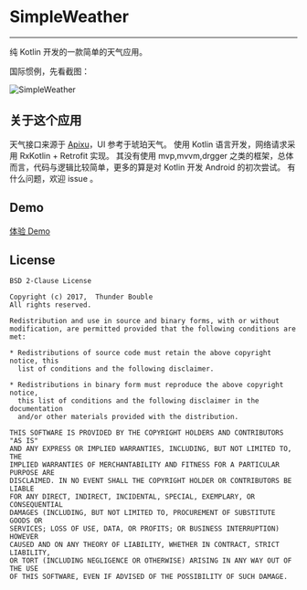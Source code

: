 # SimpleWeather

---
纯 Kotlin 开发的一款简单的天气应用。

国际惯例，先看截图：

![SimpleWeather][1]


## 关于这个应用
天气接口来源于 [Apixu][2]，UI 参考于琥珀天气。
使用 Kotlin 语言开发，网络请求采用 RxKotlin + Retrofit 实现。
其没有使用 mvp,mvvm,drgger 之类的框架，总体而言，代码与逻辑比较简单，更多的算是对 Kotlin 开发 Android 的初次尝试。
有什么问题，欢迎 issue 。

## Demo

[体验 Demo ][3]

## License
```
BSD 2-Clause License

Copyright (c) 2017,  Thunder Bouble
All rights reserved.

Redistribution and use in source and binary forms, with or without
modification, are permitted provided that the following conditions are met:

* Redistributions of source code must retain the above copyright notice, this
  list of conditions and the following disclaimer.

* Redistributions in binary form must reproduce the above copyright notice,
  this list of conditions and the following disclaimer in the documentation
  and/or other materials provided with the distribution.

THIS SOFTWARE IS PROVIDED BY THE COPYRIGHT HOLDERS AND CONTRIBUTORS "AS IS"
AND ANY EXPRESS OR IMPLIED WARRANTIES, INCLUDING, BUT NOT LIMITED TO, THE
IMPLIED WARRANTIES OF MERCHANTABILITY AND FITNESS FOR A PARTICULAR PURPOSE ARE
DISCLAIMED. IN NO EVENT SHALL THE COPYRIGHT HOLDER OR CONTRIBUTORS BE LIABLE
FOR ANY DIRECT, INDIRECT, INCIDENTAL, SPECIAL, EXEMPLARY, OR CONSEQUENTIAL
DAMAGES (INCLUDING, BUT NOT LIMITED TO, PROCUREMENT OF SUBSTITUTE GOODS OR
SERVICES; LOSS OF USE, DATA, OR PROFITS; OR BUSINESS INTERRUPTION) HOWEVER
CAUSED AND ON ANY THEORY OF LIABILITY, WHETHER IN CONTRACT, STRICT LIABILITY,
OR TORT (INCLUDING NEGLIGENCE OR OTHERWISE) ARISING IN ANY WAY OUT OF THE USE
OF THIS SOFTWARE, EVEN IF ADVISED OF THE POSSIBILITY OF SUCH DAMAGE.
```


  [1]: http://github.sfyc.ltd/simpleWeatherAdd.jpg?imageView2/3/w/1000/h/640/interlace/1
  [2]: https://www.apixu.com
  [3]: http://fir.im/simpleWeather
